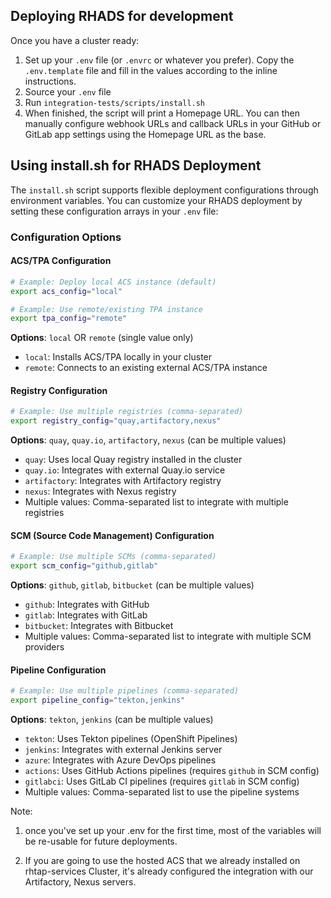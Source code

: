 ## Deploying RHADS for development

Once you have a cluster ready:

1. Set up your `.env` file (or `.envrc` or whatever you prefer). Copy the `.env.template` file and fill in the values according to the inline instructions.
2. Source your `.env` file
3. Run `integration-tests/scripts/install.sh`
4. When finished, the script will print a Homepage URL. You can then manually configure webhook URLs and callback URLs in your GitHub or GitLab app settings using the Homepage URL as the base.

## Using install.sh for RHADS Deployment

The `install.sh` script supports flexible deployment configurations through environment variables. You can customize your RHADS deployment by setting these configuration arrays in your `.env` file:

### Configuration Options

#### ACS/TPA Configuration
```bash
# Example: Deploy local ACS instance (default)
export acs_config="local"

# Example: Use remote/existing TPA instance
export tpa_config="remote"
```

**Options**: `local` OR `remote` (single value only)
- `local`: Installs ACS/TPA locally in your cluster
- `remote`: Connects to an existing external ACS/TPA instance


#### Registry Configuration
```bash
# Example: Use multiple registries (comma-separated)
export registry_config="quay,artifactory,nexus"
```

**Options**: `quay`, `quay.io`, `artifactory`, `nexus` (can be multiple values)
- `quay`: Uses local Quay registry installed in the cluster
- `quay.io`: Integrates with external Quay.io service
- `artifactory`: Integrates with Artifactory registry
- `nexus`: Integrates with Nexus registry
- Multiple values: Comma-separated list to integrate with multiple registries

#### SCM (Source Code Management) Configuration
```bash
# Example: Use multiple SCMs (comma-separated)
export scm_config="github,gitlab"
```

**Options**: `github`, `gitlab`, `bitbucket` (can be multiple values)
- `github`: Integrates with GitHub
- `gitlab`: Integrates with GitLab
- `bitbucket`: Integrates with Bitbucket
- Multiple values: Comma-separated list to integrate with multiple SCM providers

#### Pipeline Configuration
```bash
# Example: Use multiple pipelines (comma-separated)
export pipeline_config="tekton,jenkins"
```

**Options**: `tekton`, `jenkins` (can be multiple values)
- `tekton`: Uses Tekton pipelines (OpenShift Pipelines)
- `jenkins`: Integrates with external Jenkins server
- `azure`: Integrates with Azure DevOps pipelines
- `actions`: Uses GitHub Actions pipelines (requires `github` in SCM config)
- `gitlabci`: Uses GitLab CI pipelines (requires `gitlab` in SCM config)
- Multiple values: Comma-separated list to use the pipeline systems


Note: 
1. once you've set up your .env for the first time, most of the variables will be re-usable for future deployments.

2. If you are going to use the hosted ACS that we already installed on rhtap-services Cluster, it's already configured the integration with our Artifactory, Nexus servers. 